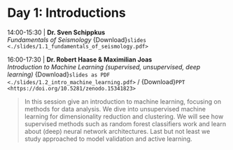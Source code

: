 # Day 1: Introductions

14:00-15:30 | **Dr. Sven Schippkus** \
*Fundamentals of Seismology* {Download}`slides <./slides/1.1_fundamentals_of_seismology.pdf>`

16:00-17:30 | **Dr. Robert Haase & Maximilian Joas** \
*Introduction to Machine Learning (supervised, unsupervised, deep learning)* {Download}`slides as PDF <./slides/1.2_intro_machine_learning.pdf>` / {Download}`PPT <https://doi.org/10.5281/zenodo.15341823>`

> In this session give an introduction to machine learning, focusing on methods for data analysis. We dive into unsupervised machine learning for dimensionality reduction and clustering. We will see how supervised methods such as  random forest classifiers work and learn about (deep) neural network architectures. Last but not least we study approached to model validation and active learning.
